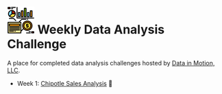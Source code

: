 # ![data](img/data-1.png)  Weekly Data Analysis Challenge

A place for completed data analysis challenges hosted by [Data in Motion, LLC](https://www.linkedin.com/company/data-in-motion-llc/).

- Week 1: [Chipotle Sales Analysis](https://github.com/robyndwhite/weekly_da_challenge/blob/main/Week%201_WDAC.ipynb) :burrito:
